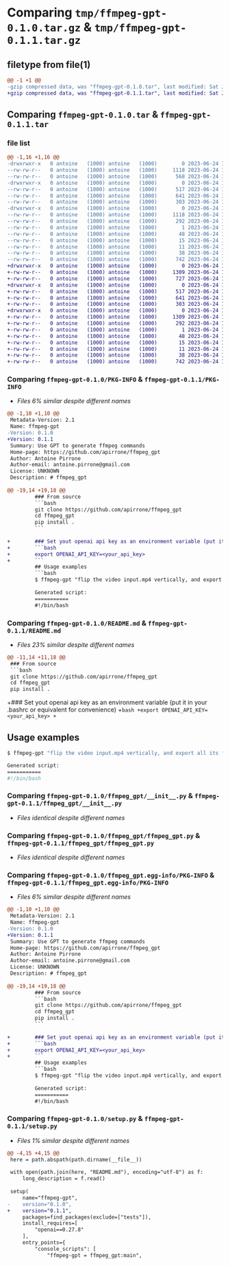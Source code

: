 # Comparing `tmp/ffmpeg-gpt-0.1.0.tar.gz` & `tmp/ffmpeg-gpt-0.1.1.tar.gz`

## filetype from file(1)

```diff
@@ -1 +1 @@
-gzip compressed data, was "ffmpeg-gpt-0.1.0.tar", last modified: Sat Jun 24 10:41:36 2023, max compression
+gzip compressed data, was "ffmpeg-gpt-0.1.1.tar", last modified: Sat Jun 24 10:52:22 2023, max compression
```

## Comparing `ffmpeg-gpt-0.1.0.tar` & `ffmpeg-gpt-0.1.1.tar`

### file list

```diff
@@ -1,16 +1,16 @@
-drwxrwxr-x   0 antoine   (1000) antoine   (1000)        0 2023-06-24 10:41:36.629057 ffmpeg-gpt-0.1.0/
--rw-rw-r--   0 antoine   (1000) antoine   (1000)     1118 2023-06-24 10:41:36.629057 ffmpeg-gpt-0.1.0/PKG-INFO
--rw-rw-r--   0 antoine   (1000) antoine   (1000)      568 2023-06-24 10:39:44.000000 ffmpeg-gpt-0.1.0/README.md
-drwxrwxr-x   0 antoine   (1000) antoine   (1000)        0 2023-06-24 10:41:36.629057 ffmpeg-gpt-0.1.0/ffmpeg_gpt/
--rw-rw-r--   0 antoine   (1000) antoine   (1000)      517 2023-06-24 10:39:44.000000 ffmpeg-gpt-0.1.0/ffmpeg_gpt/__init__.py
--rw-rw-r--   0 antoine   (1000) antoine   (1000)      641 2023-06-24 10:39:44.000000 ffmpeg-gpt-0.1.0/ffmpeg_gpt/ffmpeg_gpt.py
--rw-rw-r--   0 antoine   (1000) antoine   (1000)      303 2023-06-24 10:39:44.000000 ffmpeg-gpt-0.1.0/ffmpeg_gpt/utils.py
-drwxrwxr-x   0 antoine   (1000) antoine   (1000)        0 2023-06-24 10:41:36.629057 ffmpeg-gpt-0.1.0/ffmpeg_gpt.egg-info/
--rw-rw-r--   0 antoine   (1000) antoine   (1000)     1118 2023-06-24 10:41:36.000000 ffmpeg-gpt-0.1.0/ffmpeg_gpt.egg-info/PKG-INFO
--rw-rw-r--   0 antoine   (1000) antoine   (1000)      292 2023-06-24 10:41:36.000000 ffmpeg-gpt-0.1.0/ffmpeg_gpt.egg-info/SOURCES.txt
--rw-rw-r--   0 antoine   (1000) antoine   (1000)        1 2023-06-24 10:41:36.000000 ffmpeg-gpt-0.1.0/ffmpeg_gpt.egg-info/dependency_links.txt
--rw-rw-r--   0 antoine   (1000) antoine   (1000)       48 2023-06-24 10:41:36.000000 ffmpeg-gpt-0.1.0/ffmpeg_gpt.egg-info/entry_points.txt
--rw-rw-r--   0 antoine   (1000) antoine   (1000)       15 2023-06-24 10:41:36.000000 ffmpeg-gpt-0.1.0/ffmpeg_gpt.egg-info/requires.txt
--rw-rw-r--   0 antoine   (1000) antoine   (1000)       11 2023-06-24 10:41:36.000000 ffmpeg-gpt-0.1.0/ffmpeg_gpt.egg-info/top_level.txt
--rw-rw-r--   0 antoine   (1000) antoine   (1000)       38 2023-06-24 10:41:36.629057 ffmpeg-gpt-0.1.0/setup.cfg
--rw-rw-r--   0 antoine   (1000) antoine   (1000)      742 2023-06-24 10:39:44.000000 ffmpeg-gpt-0.1.0/setup.py
+drwxrwxr-x   0 antoine   (1000) antoine   (1000)        0 2023-06-24 10:52:22.509405 ffmpeg-gpt-0.1.1/
+-rw-rw-r--   0 antoine   (1000) antoine   (1000)     1309 2023-06-24 10:52:22.509405 ffmpeg-gpt-0.1.1/PKG-INFO
+-rw-rw-r--   0 antoine   (1000) antoine   (1000)      727 2023-06-24 10:46:31.000000 ffmpeg-gpt-0.1.1/README.md
+drwxrwxr-x   0 antoine   (1000) antoine   (1000)        0 2023-06-24 10:52:22.509405 ffmpeg-gpt-0.1.1/ffmpeg_gpt/
+-rw-rw-r--   0 antoine   (1000) antoine   (1000)      517 2023-06-24 10:39:44.000000 ffmpeg-gpt-0.1.1/ffmpeg_gpt/__init__.py
+-rw-rw-r--   0 antoine   (1000) antoine   (1000)      641 2023-06-24 10:39:44.000000 ffmpeg-gpt-0.1.1/ffmpeg_gpt/ffmpeg_gpt.py
+-rw-rw-r--   0 antoine   (1000) antoine   (1000)      303 2023-06-24 10:39:44.000000 ffmpeg-gpt-0.1.1/ffmpeg_gpt/utils.py
+drwxrwxr-x   0 antoine   (1000) antoine   (1000)        0 2023-06-24 10:52:22.509405 ffmpeg-gpt-0.1.1/ffmpeg_gpt.egg-info/
+-rw-rw-r--   0 antoine   (1000) antoine   (1000)     1309 2023-06-24 10:52:22.000000 ffmpeg-gpt-0.1.1/ffmpeg_gpt.egg-info/PKG-INFO
+-rw-rw-r--   0 antoine   (1000) antoine   (1000)      292 2023-06-24 10:52:22.000000 ffmpeg-gpt-0.1.1/ffmpeg_gpt.egg-info/SOURCES.txt
+-rw-rw-r--   0 antoine   (1000) antoine   (1000)        1 2023-06-24 10:52:22.000000 ffmpeg-gpt-0.1.1/ffmpeg_gpt.egg-info/dependency_links.txt
+-rw-rw-r--   0 antoine   (1000) antoine   (1000)       48 2023-06-24 10:52:22.000000 ffmpeg-gpt-0.1.1/ffmpeg_gpt.egg-info/entry_points.txt
+-rw-rw-r--   0 antoine   (1000) antoine   (1000)       15 2023-06-24 10:52:22.000000 ffmpeg-gpt-0.1.1/ffmpeg_gpt.egg-info/requires.txt
+-rw-rw-r--   0 antoine   (1000) antoine   (1000)       11 2023-06-24 10:52:22.000000 ffmpeg-gpt-0.1.1/ffmpeg_gpt.egg-info/top_level.txt
+-rw-rw-r--   0 antoine   (1000) antoine   (1000)       38 2023-06-24 10:52:22.509405 ffmpeg-gpt-0.1.1/setup.cfg
+-rw-rw-r--   0 antoine   (1000) antoine   (1000)      742 2023-06-24 10:52:18.000000 ffmpeg-gpt-0.1.1/setup.py
```

### Comparing `ffmpeg-gpt-0.1.0/PKG-INFO` & `ffmpeg-gpt-0.1.1/PKG-INFO`

 * *Files 6% similar despite different names*

```diff
@@ -1,10 +1,10 @@
 Metadata-Version: 2.1
 Name: ffmpeg-gpt
-Version: 0.1.0
+Version: 0.1.1
 Summary: Use GPT to generate ffmpeg commands
 Home-page: https://github.com/apirrone/ffmpeg_gpt
 Author: Antoine Pirrone
 Author-email: antoine.pirrone@gmail.com
 License: UNKNOWN
 Description: # ffmpeg_gpt
         
@@ -19,14 +19,18 @@
         ### From source
         ```bash
         git clone https://github.com/apirrone/ffmpeg_gpt
         cd ffmpeg_gpt
         pip install .
         ```
         
+        ### Set yout openai api key as an environment variable (put it in your .bashrc or equivalent for convenience)
+        ```bash
+        export OPENAI_API_KEY=<your_api_key>
+        ```
         ## Usage examples
         ```bash
         $ ffmpeg-gpt "flip the video input.mp4 vertically, and export all its frames in a directory named out"
         
         Generated script: 
         ===========
         #!/bin/bash
```

### Comparing `ffmpeg-gpt-0.1.0/README.md` & `ffmpeg-gpt-0.1.1/README.md`

 * *Files 23% similar despite different names*

```diff
@@ -11,14 +11,18 @@
 ### From source
 ```bash
 git clone https://github.com/apirrone/ffmpeg_gpt
 cd ffmpeg_gpt
 pip install .
 ```
 
+### Set yout openai api key as an environment variable (put it in your .bashrc or equivalent for convenience)
+```bash
+export OPENAI_API_KEY=<your_api_key>
+```
 ## Usage examples
 ```bash
 $ ffmpeg-gpt "flip the video input.mp4 vertically, and export all its frames in a directory named out"
 
 Generated script: 
 ===========
 #!/bin/bash
```

### Comparing `ffmpeg-gpt-0.1.0/ffmpeg_gpt/__init__.py` & `ffmpeg-gpt-0.1.1/ffmpeg_gpt/__init__.py`

 * *Files identical despite different names*

### Comparing `ffmpeg-gpt-0.1.0/ffmpeg_gpt/ffmpeg_gpt.py` & `ffmpeg-gpt-0.1.1/ffmpeg_gpt/ffmpeg_gpt.py`

 * *Files identical despite different names*

### Comparing `ffmpeg-gpt-0.1.0/ffmpeg_gpt.egg-info/PKG-INFO` & `ffmpeg-gpt-0.1.1/ffmpeg_gpt.egg-info/PKG-INFO`

 * *Files 6% similar despite different names*

```diff
@@ -1,10 +1,10 @@
 Metadata-Version: 2.1
 Name: ffmpeg-gpt
-Version: 0.1.0
+Version: 0.1.1
 Summary: Use GPT to generate ffmpeg commands
 Home-page: https://github.com/apirrone/ffmpeg_gpt
 Author: Antoine Pirrone
 Author-email: antoine.pirrone@gmail.com
 License: UNKNOWN
 Description: # ffmpeg_gpt
         
@@ -19,14 +19,18 @@
         ### From source
         ```bash
         git clone https://github.com/apirrone/ffmpeg_gpt
         cd ffmpeg_gpt
         pip install .
         ```
         
+        ### Set yout openai api key as an environment variable (put it in your .bashrc or equivalent for convenience)
+        ```bash
+        export OPENAI_API_KEY=<your_api_key>
+        ```
         ## Usage examples
         ```bash
         $ ffmpeg-gpt "flip the video input.mp4 vertically, and export all its frames in a directory named out"
         
         Generated script: 
         ===========
         #!/bin/bash
```

### Comparing `ffmpeg-gpt-0.1.0/setup.py` & `ffmpeg-gpt-0.1.1/setup.py`

 * *Files 1% similar despite different names*

```diff
@@ -4,15 +4,15 @@
 here = path.abspath(path.dirname(__file__))
 
 with open(path.join(here, "README.md"), encoding="utf-8") as f:
     long_description = f.read()
 
 setup(
     name="ffmpeg-gpt",
-    version="0.1.0",
+    version="0.1.1",
     packages=find_packages(exclude=["tests"]),
     install_requires=[
         "openai==0.27.8"
     ],
     entry_points={
         "console_scripts": [
             "ffmpeg-gpt = ffmpeg_gpt:main",
```

